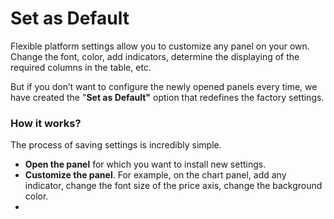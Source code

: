 # Set as Default

Flexible platform settings allow you to customize any panel on your own. Change the font, color, add indicators, determine the displaying of the required columns in the table, etc.

But if you don’t want to configure the newly opened panels every time, we have created the "**Set as Default"** option that redefines the factory settings. 

### How it works?

The process of saving settings is incredibly simple.

* **Open the panel** for which you want to install new settings.
* **Customize the panel**. For example, on the chart panel, add any indicator, change the font size of the price axis, change the background color.
* 


